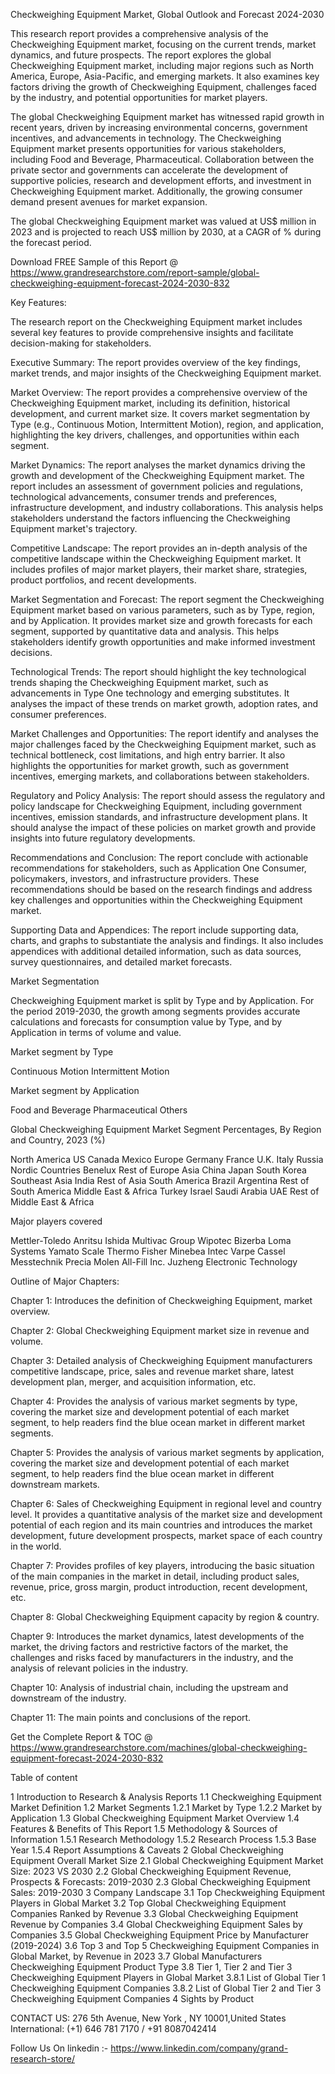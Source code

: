 Checkweighing Equipment Market, Global Outlook and Forecast 2024-2030

This research report provides a comprehensive analysis of the Checkweighing Equipment market, focusing on the current trends, market dynamics, and future prospects. The report explores the global Checkweighing Equipment market, including major regions such as North America, Europe, Asia-Pacific, and emerging markets. It also examines key factors driving the growth of Checkweighing Equipment, challenges faced by the industry, and potential opportunities for market players.

The global Checkweighing Equipment market has witnessed rapid growth in recent years, driven by increasing environmental concerns, government incentives, and advancements in technology. The Checkweighing Equipment market presents opportunities for various stakeholders, including Food and Beverage, Pharmaceutical. Collaboration between the private sector and governments can accelerate the development of supportive policies, research and development efforts, and investment in Checkweighing Equipment market. Additionally, the growing consumer demand present avenues for market expansion.

The global Checkweighing Equipment market was valued at US$ million in 2023 and is projected to reach US$ million by 2030, at a CAGR of % during the forecast period.

Download FREE Sample of this Report @ https://www.grandresearchstore.com/report-sample/global-checkweighing-equipment-forecast-2024-2030-832


Key Features:

The research report on the Checkweighing Equipment market includes several key features to provide comprehensive insights and facilitate decision-making for stakeholders.

Executive Summary: The report provides overview of the key findings, market trends, and major insights of the Checkweighing Equipment market.

Market Overview: The report provides a comprehensive overview of the Checkweighing Equipment market, including its definition, historical development, and current market size. It covers market segmentation by Type (e.g., Continuous Motion, Intermittent Motion), region, and application, highlighting the key drivers, challenges, and opportunities within each segment.

Market Dynamics: The report analyses the market dynamics driving the growth and development of the Checkweighing Equipment market. The report includes an assessment of government policies and regulations, technological advancements, consumer trends and preferences, infrastructure development, and industry collaborations. This analysis helps stakeholders understand the factors influencing the Checkweighing Equipment market's trajectory.

Competitive Landscape: The report provides an in-depth analysis of the competitive landscape within the Checkweighing Equipment market. It includes profiles of major market players, their market share, strategies, product portfolios, and recent developments.

Market Segmentation and Forecast: The report segment the Checkweighing Equipment market based on various parameters, such as by Type, region, and by Application. It provides market size and growth forecasts for each segment, supported by quantitative data and analysis. This helps stakeholders identify growth opportunities and make informed investment decisions.

Technological Trends: The report should highlight the key technological trends shaping the Checkweighing Equipment market, such as advancements in Type One technology and emerging substitutes. It analyses the impact of these trends on market growth, adoption rates, and consumer preferences.

Market Challenges and Opportunities: The report identify and analyses the major challenges faced by the Checkweighing Equipment market, such as technical bottleneck, cost limitations, and high entry barrier. It also highlights the opportunities for market growth, such as government incentives, emerging markets, and collaborations between stakeholders.

Regulatory and Policy Analysis: The report should assess the regulatory and policy landscape for Checkweighing Equipment, including government incentives, emission standards, and infrastructure development plans. It should analyse the impact of these policies on market growth and provide insights into future regulatory developments.

Recommendations and Conclusion: The report conclude with actionable recommendations for stakeholders, such as Application One Consumer, policymakers, investors, and infrastructure providers. These recommendations should be based on the research findings and address key challenges and opportunities within the Checkweighing Equipment market.

Supporting Data and Appendices: The report include supporting data, charts, and graphs to substantiate the analysis and findings. It also includes appendices with additional detailed information, such as data sources, survey questionnaires, and detailed market forecasts.

Market Segmentation

Checkweighing Equipment market is split by Type and by Application. For the period 2019-2030, the growth among segments provides accurate calculations and forecasts for consumption value by Type, and by Application in terms of volume and value.



Market segment by Type



Continuous Motion
Intermittent Motion


Market segment by Application



Food and Beverage
Pharmaceutical
Others


Global Checkweighing Equipment Market Segment Percentages, By Region and Country, 2023 (%)



North America
US
Canada
Mexico
Europe
Germany
France
U.K.
Italy
Russia
Nordic Countries
Benelux
Rest of Europe
Asia
China
Japan
South Korea
Southeast Asia
India
Rest of Asia
South America
Brazil
Argentina
Rest of South America
Middle East & Africa
Turkey
Israel
Saudi Arabia
UAE
Rest of Middle East & Africa


Major players covered



Mettler-Toledo
Anritsu
Ishida
Multivac Group
Wipotec
Bizerba
Loma Systems
Yamato Scale
Thermo Fisher
Minebea Intec
Varpe
Cassel Messtechnik
Precia Molen
All-Fill Inc.
Juzheng Electronic Technology


Outline of Major Chapters:

Chapter 1: Introduces the definition of Checkweighing Equipment, market overview.

Chapter 2: Global Checkweighing Equipment market size in revenue and volume.

Chapter 3: Detailed analysis of Checkweighing Equipment manufacturers competitive landscape, price, sales and revenue market share, latest development plan, merger, and acquisition information, etc.

Chapter 4: Provides the analysis of various market segments by type, covering the market size and development potential of each market segment, to help readers find the blue ocean market in different market segments.

Chapter 5: Provides the analysis of various market segments by application, covering the market size and development potential of each market segment, to help readers find the blue ocean market in different downstream markets.

Chapter 6: Sales of Checkweighing Equipment in regional level and country level. It provides a quantitative analysis of the market size and development potential of each region and its main countries and introduces the market development, future development prospects, market space of each country in the world.

Chapter 7: Provides profiles of key players, introducing the basic situation of the main companies in the market in detail, including product sales, revenue, price, gross margin, product introduction, recent development, etc.

Chapter 8: Global Checkweighing Equipment capacity by region & country.

Chapter 9: Introduces the market dynamics, latest developments of the market, the driving factors and restrictive factors of the market, the challenges and risks faced by manufacturers in the industry, and the analysis of relevant policies in the industry.

Chapter 10: Analysis of industrial chain, including the upstream and downstream of the industry.

Chapter 11: The main points and conclusions of the report.

Get the Complete Report & TOC @ https://www.grandresearchstore.com/machines/global-checkweighing-equipment-forecast-2024-2030-832

Table of content

1 Introduction to Research & Analysis Reports
1.1 Checkweighing Equipment Market Definition
1.2 Market Segments
1.2.1 Market by Type
1.2.2 Market by Application
1.3 Global Checkweighing Equipment Market Overview
1.4 Features & Benefits of This Report
1.5 Methodology & Sources of Information
1.5.1 Research Methodology
1.5.2 Research Process
1.5.3 Base Year
1.5.4 Report Assumptions & Caveats
2 Global Checkweighing Equipment Overall Market Size
2.1 Global Checkweighing Equipment Market Size: 2023 VS 2030
2.2 Global Checkweighing Equipment Revenue, Prospects & Forecasts: 2019-2030
2.3 Global Checkweighing Equipment Sales: 2019-2030
3 Company Landscape
3.1 Top Checkweighing Equipment Players in Global Market
3.2 Top Global Checkweighing Equipment Companies Ranked by Revenue
3.3 Global Checkweighing Equipment Revenue by Companies
3.4 Global Checkweighing Equipment Sales by Companies
3.5 Global Checkweighing Equipment Price by Manufacturer (2019-2024)
3.6 Top 3 and Top 5 Checkweighing Equipment Companies in Global Market, by Revenue in 2023
3.7 Global Manufacturers Checkweighing Equipment Product Type
3.8 Tier 1, Tier 2 and Tier 3 Checkweighing Equipment Players in Global Market
3.8.1 List of Global Tier 1 Checkweighing Equipment Companies
3.8.2 List of Global Tier 2 and Tier 3 Checkweighing Equipment Companies
4 Sights by Product

CONTACT US:
276 5th Avenue, New York , NY 10001,United States
International: (+1) 646 781 7170 / +91 8087042414

Follow Us On linkedin :- https://www.linkedin.com/company/grand-research-store/
 

